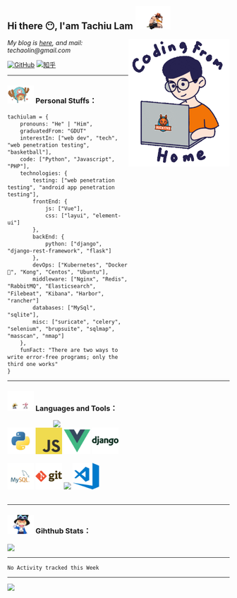 <h2>Hi there 😶, I'am Tachiu Lam <img src="https://raw.githubusercontent.com/TachiuLam/tachiulam/master/static/img/aisi.gif" width="80"></h2>

<img align='right' src="https://raw.githubusercontent.com/TachiuLam/tachiulam/master/static/img/coding2.GIF" width="230">

<p><em>My blog is <a href="https://tclam.cn">here</a>, and mail: techaolin@gmail.com </em></p>

[![GitHub](https://img.shields.io/badge/dynamic/json?logo=github&label=GitHub&labelColor=495867&color=95B8D1&query=%24.data.totalSubs&url=https%3A%2F%2Fapi.spencerwoo.com%2Fsubstats%2F%3Fsource%3Dgithub%26queryKey%3Dtachiulam&style=?style=flat-square)](https://github.com/tachiulam)
[![知乎](https://img.shields.io/badge/dynamic/json?logo=zhihu&label=知乎&labelColor=495867&color=95B8D1&query=%24.data.totalSubs&url=https%3A%2F%2Fapi.spencerwoo.com%2Fsubstats%2F%3Fsource%3Dzhihu%26queryKey%3Dtachiulam&style=?style=flat-square)](https://zhihu.com/people/tachiulam)

---

<img align='right' sc="https://raw.githubusercontent.com/TachiuLam/tachiulam/master/static/img/coding2.GIF" width="230">

### <img src="https://raw.githubusercontent.com/TachiuLam/tachiulam/master/static/img/joba5.gif" width="60"> Personal Stuffs：

```python3
tachiulam = {
    pronouns: "He" | "Him",
    graduatedFrom: "GDUT"
    interestIn: ["web dev", "tech", "web penetration testing", "basketball"],
    code: ["Python", "Javascript", "PHP"],
    technologies: {
        testing: ["web penetration testing", "android app penetration testing"],
        frontEnd: {
            js: ["Vue"],
            css: ["layui", "element-ui"]
        },
        backEnd: {
            python: ["django", "django-rest-framework", "flask"]
        },
        devOps: ["Kubernetes", "Docker🐳", "Kong", "Centos", "Ubuntu"],
        middleware: ["Nginx", "Redis", "RabbitMQ", "Elasticsearch", "Filebeat", "Kibana"，"Harbor", "rancher"]
        databases: ["MySql", "sqlite"],
        misc: ["suricate", "celery", "selenium", "brupsuite", "sqlmap", "masscan", "nmap"]
    },
    funFact: "There are two ways to write error-free programs; only the third one works"
}
```
---

### <img src="https://raw.githubusercontent.com/TachiuLam/tachiulam/master/static/img/lz.gif" width="60"> Languages and Tools：

<a href="https://github.com/TachiuLam/TachiuLam">
  <img align="right" src="https://github-readme-stats.vercel.app/api/top-langs/?username=tachiulam&layout=compact" width="400" height="auto"/>
</a>

<br>
<code><img height="60" src="https://raw.githubusercontent.com/github/explore/80688e429a7d4ef2fca1e82350fe8e3517d3494d/topics/python/python.png"></code>
<code><img height="60" src="https://raw.githubusercontent.com/github/explore/80688e429a7d4ef2fca1e82350fe8e3517d3494d/topics/javascript/javascript.png"></code>
<code><img height="60" src="https://raw.githubusercontent.com/github/explore/80688e429a7d4ef2fca1e82350fe8e3517d3494d/topics/vue/vue.png"></code>
<code><img height="60" src="https://raw.githubusercontent.com/github/explore/80688e429a7d4ef2fca1e82350fe8e3517d3494d/topics/django/django.png"></code>
<br>
<br>
<code><img height="60" src="https://raw.githubusercontent.com/github/explore/80688e429a7d4ef2fca1e82350fe8e3517d3494d/topics/mysql/mysql.png"></code>
<code><img height="60" src="https://raw.githubusercontent.com/github/explore/80688e429a7d4ef2fca1e82350fe8e3517d3494d/topics/git/git.png"></code>
<code><img height="60" src="https://resources.jetbrains.com/storage/products/pycharm/img/meta/pycharm_logo_300x300.png"></code>
<code><img height="60" src="https://raw.githubusercontent.com/github/explore/80688e429a7d4ef2fca1e82350fe8e3517d3494d/topics/visual-studio-code/visual-studio-code.png"></code>
<br>
<br>

---

### <img src="https://raw.githubusercontent.com/TachiuLam/tachiulam/master/static/img/sabo.gif" width="60"> Gihthub Stats：

<a href="https://github.com/TachiuLam/TachiuLam">
  <img align="center" src="https://github-readme-stats.vercel.app/api?username=tachiulam&show_icons=true&theme=tokyonight" width="600"/>
</a>

---

<!--START_SECTION:waka-->
```text
No Activity tracked this Week
```
<!--END_SECTION:waka-->

---

<img src="https://imgur.com/rilHVxA.png" />
<!--img align="center" alt="GIF" src="https://raw.githubusercontent.com/TachiuLam/tachiulam/dev/static/img/coding-freak.gif?raw=true" width="420" height="280" />
